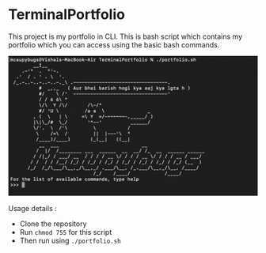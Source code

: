 # TerminalPortfolio
This project is my portfolio in CLI. This is bash script which contains my portfolio which you can access using the basic bash commands.

![Welcome](./portfolio.png)

Usage details : 
- Clone the repository
- Run `chmod 755` for this script
- Then run using `./portfolio.sh`